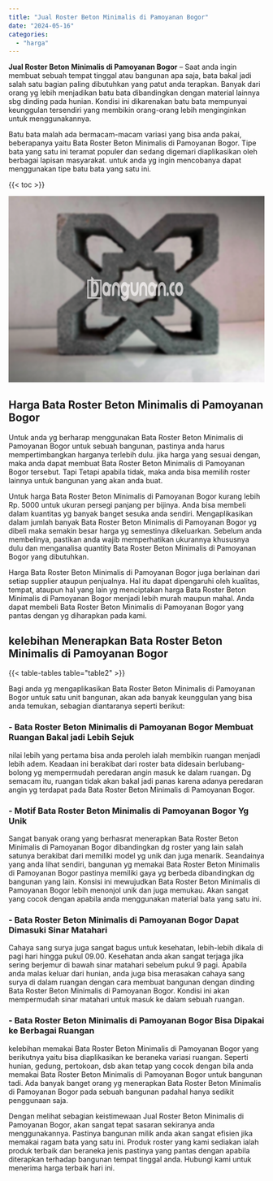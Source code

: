 ```yaml
---
title: "Jual Roster Beton Minimalis di Pamoyanan Bogor"
date: "2024-05-16"
categories: 
  - "harga"
---
```


**Jual Roster Beton Minimalis di Pamoyanan Bogor** – Saat anda ingin membuat sebuah tempat tinggal atau bangunan apa saja, bata bakal jadi salah satu bagian paling dibutuhkan yang patut anda terapkan. Banyak dari orang yg lebih menjadikan batu bata dibandingkan dengan material lainnya sbg dinding pada hunian. Kondisi ini dikarenakan batu bata mempunyai keunggulan tersendiri yang membikin orang-orang lebih menginginkan untuk menggunakannya.

Batu bata malah ada bermacam-macam variasi yang bisa anda pakai, beberapanya yaitu Bata Roster Beton Minimalis di Pamoyanan Bogor. Tipe bata yang satu ini teramat populer dan sedang digemari diaplikasikan oleh berbagai lapisan masyarakat. untuk anda yg ingin mencobanya dapat menggunakan tipe batu bata yang satu ini.

{{< toc >}}

![Jual Roster Beton Minimalis di Pamoyanan Bogor](/images/bata-roster-minimalis-21.png)

## Harga Bata Roster Beton Minimalis di Pamoyanan Bogor

Untuk anda yg berharap menggunakan Bata Roster Beton Minimalis di Pamoyanan Bogor untuk sebuah bangunan, pastinya anda harus mempertimbangkan harganya terlebih dulu. jika harga yang sesuai dengan, maka anda dapat membuat Bata Roster Beton Minimalis di Pamoyanan Bogor tersebut. Tapi Tetapi apabila tidak, maka anda bisa memilih roster lainnya untuk bangunan yang akan anda buat.

Untuk harga Bata Roster Beton Minimalis di Pamoyanan Bogor kurang lebih Rp. 5000 untuk ukuran persegi panjang per bijinya. Anda bisa membeli dalam kuantitas yg banyak banget sesuka anda sendiri. Mengaplikasikan dalam jumlah banyak Bata Roster Beton Minimalis di Pamoyanan Bogor yg dibeli maka semakin besar harga yg semestinya dikeluarkan. Sebelum anda membelinya, pastikan anda wajib memperhatikan ukurannya khususnya dulu dan menganalisa quantity Bata Roster Beton Minimalis di Pamoyanan Bogor yang dibutuhkan.

Harga Bata Roster Beton Minimalis di Pamoyanan Bogor juga berlainan dari setiap supplier ataupun penjualnya. Hal itu dapat dipengaruhi oleh kualitas, tempat, ataupun hal yang lain yg menciptakan harga Bata Roster Beton Minimalis di Pamoyanan Bogor menjadi lebih murah maupun mahal. Anda dapat membeli Bata Roster Beton Minimalis di Pamoyanan Bogor yang pantas dengan yg diharapkan pada kami.

## kelebihan Menerapkan Bata Roster Beton Minimalis di Pamoyanan Bogor

{{< table-tables table="table2" >}}

Bagi anda yg mengaplikasikan Bata Roster Beton Minimalis di Pamoyanan Bogor untuk satu unit bangunan, akan ada banyak keunggulan yang bisa anda temukan, sebagian diantaranya seperti berikut:

### \- Bata Roster Beton Minimalis di Pamoyanan Bogor Membuat Ruangan Bakal jadi Lebih Sejuk

nilai lebih yang pertama bisa anda peroleh ialah membikin ruangan menjadi lebih adem. Keadaan ini berakibat dari roster bata didesain berlubang-bolong yg mempermudah peredaran angin masuk ke dalam ruangan. Dg semacam itu, ruangan tidak akan bakal jadi panas karena adanya peredaran angin yg terdapat pada Bata Roster Beton Minimalis di Pamoyanan Bogor.

### \- Motif Bata Roster Beton Minimalis di Pamoyanan Bogor Yg Unik

Sangat banyak orang yang berhasrat menerapkan Bata Roster Beton Minimalis di Pamoyanan Bogor dibandingkan dg roster yang lain salah satunya berakibat dari memiliki model yg unik dan juga menarik. Seandainya yang anda lihat sendiri, bangunan yg memakai Bata Roster Beton Minimalis di Pamoyanan Bogor pastinya memiliki gaya yg berbeda dibandingkan dg bangunan yang lain. Konsisi ini mewujudkan Bata Roster Beton Minimalis di Pamoyanan Bogor lebih menonjol unik dan juga memukau. Akan sangat yang cocok dengan apabila anda menggunakan material bata yang satu ini.

### \- Bata Roster Beton Minimalis di Pamoyanan Bogor Dapat Dimasuki Sinar Matahari

Cahaya sang surya juga sangat bagus untuk kesehatan, lebih-lebih dikala di pagi hari hingga pukul 09.00. Kesehatan anda akan sangat terjaga jika sering berjemur di bawah sinar matahari sebelum pukul 9 pagi. Apabila anda malas keluar dari hunian, anda juga bisa merasakan cahaya sang surya di dalam ruangan dengan cara membuat bangunan dengan dinding Bata Roster Beton Minimalis di Pamoyanan Bogor. Kondisi ini akan mempermudah sinar matahari untuk masuk ke dalam sebuah ruangan.

### \- Bata Roster Beton Minimalis di Pamoyanan Bogor Bisa Dipakai ke Berbagai Ruangan

kelebihan memakai Bata Roster Beton Minimalis di Pamoyanan Bogor yang berikutnya yaitu bisa diaplikasikan ke beraneka variasi ruangan. Seperti hunian, gedung, pertokoan, dsb akan tetap yang cocok dengan bila anda memakai Bata Roster Beton Minimalis di Pamoyanan Bogor untuk bangunan tadi. Ada banyak banget orang yg menerapkan Bata Roster Beton Minimalis di Pamoyanan Bogor pada sebuah bangunan padahal hanya sedikit penggunaan saja.

Dengan melihat sebagian keistimewaan Jual Roster Beton Minimalis di Pamoyanan Bogor, akan sangat tepat sasaran sekiranya anda menggunakannya. Pastinya bangunan milik anda akan sangat efisien jika memakai ragam bata yang satu ini. Produk roster yang kami sediakan ialah produk terbaik dan beraneka jenis pastinya yang pantas dengan apabila diterapkan terhadap bangunan tempat tinggal anda. Hubungi kami untuk menerima harga terbaik hari ini.
